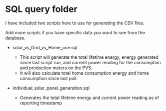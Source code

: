 # SQL query folder
I have included two scripts here to use for generating the CSV files.

Add more scripts if you have specific data you want to see from the database.

* solar_vs_Grid_vs_Home_use.sql
   * This script will generate the total lifetime energy, energy generated since last script run, and current power reading for the consumption and production meters on the PVS.  
   * It will also calculate total home consumption energy and home consumption since last poll.


* individual_solar_panel_generation.sql
  * Generates the total lifetime energy and current power reading as of reporting timestamp